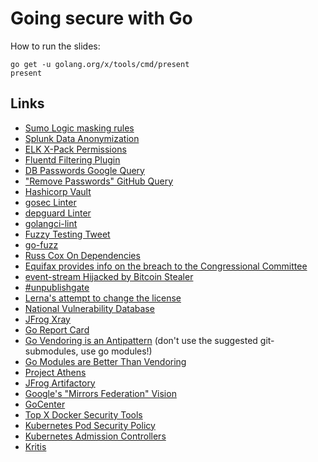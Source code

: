 # Going secure with Go

How to run the slides:

```
go get -u golang.org/x/tools/cmd/present
present
```

## Links

*   [Sumo Logic masking rules](https://help.sumologic.com/Manage/Collection/Processing-Rules/Mask-Rules)
*   [Splunk Data Anonymization](https://docs.splunk.com/Documentation/Splunk/7.2.3/Data/Anonymizedata)
*   [ELK X-Pack Permissions](https://www.elastic.co/guide/en/x-pack/current/security-privileges.html)
*   [Fluentd Filtering Plugin](https://docs.fluentd.org/v1.0/articles/filter-plugin-overview)
*   [DB Passwords Google Query](https://www.google.com/search?q=%22DB_PASSWORD%22+filetype%3Aenv+%3D%3D%3D&oq=%22DB_PASSWORD%22+filetype%3Aenv+%3D%3D%3D)
*   ["Remove Passwords" GitHub Query](https://github.com/search?q=%22remove+password%22&type=Commits)
*   [Hashicorp Vault](https://www.vaultproject.io/)
*   [gosec Linter](https://github.com/securego/gosec)
*   [depguard Linter](https://github.com/OpenPeeDeeP/depguard)
*   [golangci-lint](https://github.com/golangci/golangci-lint)
*   [Fuzzy Testing Tweet](https://twitter.com/sempf/status/514473420277694465?lang=en)
*   [go-fuzz](https://github.com/dvyukov/go-fuzz)
*   [Russ Cox On Dependencies](https://research.swtch.com/deps)
*   [Equifax provides info on the breach to the Congressional Committee](https://oversight.house.gov/news/press-releases/equifax-provides-new-info-on-breach)
*   [event-stream Hijacked by Bitcoin Stealer](https://www.theregister.co.uk/2018/11/26/npm_repo_bitcoin_stealer/)
*   [#unpublishgate](https://www.theregister.co.uk/2016/03/23/npm_left_pad_chaos/)
*   [Lerna's attempt to change the license](https://github.com/lerna/lerna/pull/1616)
*   [National Vulnerability Database](https://nvd.nist.gov/)
*   [JFrog Xray](http://jfrog.com/xray/)
*   [Go Report Card](https://goreportcard.com)
*   [Go Vendoring is an Antipattern](https://gist.github.com/datagrok/8577287) (don't use the suggested git-submodules, use go modules!)
*   [Go Modules are Better Than Vendoring](https://medium.com/jfrogplatform/golang-dependency-management-doing-it-right-3f214878a188)
*   [Project Athens](https://docs.gomods.io/)
*   [JFrog Artifactory](http://jfrog.com/integration/go-registry/)
*   [Google's "Mirrors Federation" Vision](https://blog.golang.org/#TOC_6.)
*   [GoCenter](https://gocenter.io/)
*   [Top X Docker Security Tools](https://www.google.com/search?client=firefox-b-1-ab&ei=n5FQXLX7KND4wAK3pabYBg&q=docker+containers+security+tool)
*   [Kubernetes Pod Security Policy](https://kubernetes.io/docs/concepts/policy/pod-security-policy/)
*   [Kubernetes Admission Controllers](https://kubernetes.io/docs/reference/access-authn-authz/admission-controllers/)
*   [Kritis](https://github.com/grafeas/kritis)
